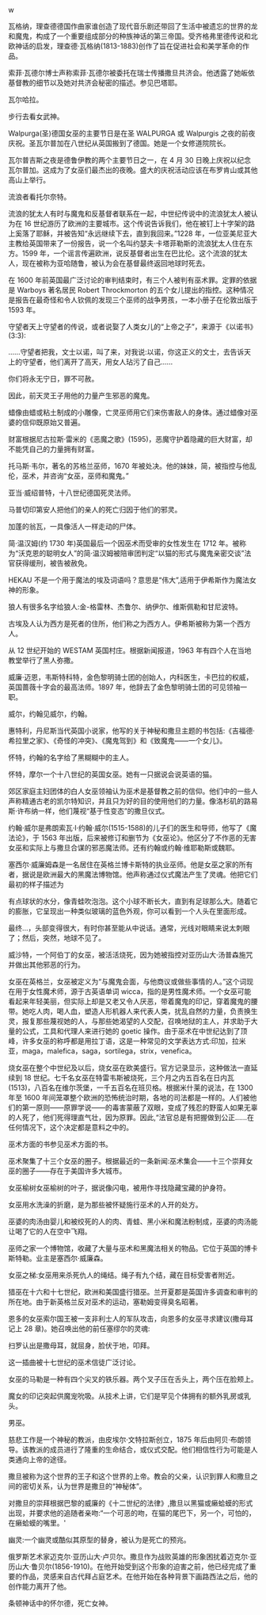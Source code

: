 

w

瓦格纳，理查德德国作曲家谁创造了现代音乐剧还带回了生活中被遗忘的世界的龙和魔鬼，构成了一个重要组成部分的种族神话的第三帝国。受齐格弗里德传说和北欧神话的启发，理查德·瓦格纳(1813-1883)创作了旨在促进社会和美学革命的作品。

索菲·瓦德尔博士声称索菲·瓦德尔被委托在瑞士传播撒旦共济会。他透露了她皈依基督教的细节以及她对共济会秘密的描述。参见巴塔耶。

瓦尔哈拉。

步行去看女武神。

Walpurga(圣)德国女巫的主要节日是在圣 WALPURGA 或 Walpurgis 之夜的前夜庆祝。圣瓦尔普加在八世纪从英国搬到了德国。她是一个女修道院院长。

瓦尔普吉斯之夜是德鲁伊教的两个主要节日之一，在 4 月 30 日晚上庆祝以纪念瓦尔普加。这成为了女巫们最杰出的夜晚。盛大的庆祝活动应该在布罗肯山或其他高山上举行。

流浪者看托尔奈特。

流浪的犹太人有时与魔鬼和反基督者联系在一起，中世纪传说中的流浪犹太人被认为在 16 世纪游历了欧洲的主要城市。这个传说告诉我们，他在被钉上十字架的路上奚落了耶稣，并被告知“永远继续下去，直到我回来。”1228 年，一位亚美尼亚大主教给英国带来了一份报告，说一个名叫约瑟夫·卡塔菲勒斯的流浪犹太人住在东方。1599 年，一个谣言传遍欧洲，说反基督者出生在巴比伦。这个流浪的犹太人，现在被称为亚哈随鲁，被认为会在基督最终返回地球时死去。

在 1600 年前英国最广泛讨论的审判结束时，有三个人被判有巫术罪。定罪的依据是 Warboys 著名居民 Robert Throckmorton 的五个女儿提出的指控。这种情况是报告在最奇怪和令人钦佩的发现三个巫师的战争男孩，一本小册子在伦敦出版于 1593 年。

守望者天上守望者的传说，或者说娶了人类女儿的“上帝之子”，来源于《以诺书》(3:3):

……守望者把我，文士以诺，叫了来，对我说:以诺，你这正义的文士，去告诉天上的守望者，他们离开了高天，用女人玷污了自己……

你们将永无宁日，罪不可赦。

因此，前天灵王子用他的力量产生邪恶的魔鬼。

蜡像由蜡或粘土制成的小雕像，亡灵巫师用它们来伤害敌人的身体。通过蜡像对巫婆的信仰既原始又普遍。

财富根据尼古拉斯·雷米的《恶魔之歌》(1595)，恶魔守护着隐藏的巨大财富，却不能凭自己的力量拥有财富。

托马斯·韦尔，著名的苏格兰巫师，1670 年被处决。他的妹妹，简，被指控与他乱伦，巫术，并咨询“女巫，巫师和魔鬼。”

亚当·威绍普特，十八世纪德国死灵法师。

马普切印第安人把他们的亲人的死亡归因于他们的邪灵。

加蓬的翁瓦，一具像活人一样走动的尸体。

简·温汉姆(约 1730 年)英国最后一个因巫术而受审的女性发生在 1712 年。被称为“沃克恩的聪明女人”的简·温汉姆被陪审团判定“以猫的形式与魔鬼亲密交谈”法官获得缓刑，被告被赦免。

HEKAU 不是一个用于魔法的埃及词语吗？意思是“伟大”,适用于伊希斯作为魔法女神的形象。

狼人有很多名字给狼人:金-格雷林、杰鲁尔、纳伊尔、维斯佩勒和甘尼波特。

古埃及人认为西方是死者的住所，他们称之为西方人。伊希斯被称为第一个西方人。

从 12 世纪开始的 WESTAM 英国村庄。根据新闻报道，1963 年有四个人在当地教堂举行了黑人弥撒。

威廉·迈恩，韦斯特科特，金色黎明骑士团的创始人，内科医生，卡巴拉的权威，英国蔷薇十字会的最高法师。1897 年，他辞去了金色黎明骑士团的可见领袖一职。

威尔，约翰见威尔，约翰。

惠特利，丹尼斯当代英国小说家，他写的关于神秘和撒旦主题的书包括:《吉福德·希拉里之家》、《奇怪的冲突》、《魔鬼驾到》和《致魔鬼——一个女儿》。

怀特，约翰的名字给了黑糊糊中的主人。

怀特，摩尔一个十八世纪的英国女巫。她有一只据说会说英语的猫。

郊区家庭主妇团体的白人女巫领袖认为巫术是基督教之前的信仰。他们中的一些人声称精通古老的凯尔特知识，并且只为好的目的使用他们的力量。像洛杉矶的路易斯·许布纳一样，他们蔑视“基于性变态”的撒旦仪式。

约翰·威尔是弗朗索瓦·I·约翰·威尔(1515-1588)的儿子们的医生和导师，他写了《魔法论》，于 1563 年出版，后来被修订和删节为《女巫论》。他区分了不作恶的无害女巫和实际上与撒旦合谋的邪恶魔法师。还有约翰或约翰·维耶勒斯或魏耶。

塞西尔·威廉姆森是一名居住在英格兰博卡斯特的执业巫师。他是女巫之家的所有者，据说是欧洲最大的黑魔法博物馆。他声称通过仪式魔法产生了灵魂。他把它们最初的样子描述为

有点球状的水分，像青蛙吹泡泡。这个小球不断长大，直到有足球那么大。随着它的膨胀，它呈现出一种类似玻璃的蓝色外观，你可以看到一个人头在里面形成。

最终…，头部变得很大，有时你甚至能从中说话。通常，光线对眼睛来说太刺眼了；然后，突然，地球不见了。

威沙特，一个阿伯丁的女巫，被活活烧死，因为她被指控对亚历山大·汤普森施咒并做出其他邪恶的行为。

女巫在英格兰，女巫被定义为“与魔鬼会面，与他商议或做些事情的人。”这个词现在用于女性魔术师，源于古英语单词 wicca，指的是男性魔术师。一个女巫可能看起来年轻美丽，但实际上却是又老又令人厌恶，带着魔鬼的印记，穿着魔鬼的腰带。她吃人肉，喝人血，塑造人形机器人来代表人类，扰乱自然的力量，负责换生灵，报复那些蔑视她的人，与那些她渴望的人交配，召唤地狱的主人，并求助于大量的公式，工具和代理人来进行她的 goetic 操作。由于巫术在中世纪达到了顶峰，许多女巫的称呼都是用拉丁语，这是一种常见的文学表达方式:印加，拉米亚，maga，malefica，saga，sortilega，strix，venefica。

烧女巫在整个中世纪及以后，烧女巫在欧美盛行。官方记录显示，这种做法一直延续到 18 世纪。七千名女巫在特雷韦斯被烧死，三个月之内五百名在日内瓦(1513)，八百名在维尔茨堡，一千五百名在班贝格。根据米什莱的说法，在 1300 年至 1600 年间笼罩整个欧洲的恐怖统治时期，各地的司法都是一样的。人们被他们的第一原则——原罪学说——的毒害蒙蔽了双眼，变成了残忍的野蛮人如果无辜的人死了，他们死得理直气壮，因为原罪。因此,“法官总是有把握做到公正……在任何情况下，这个决定都是意料之中的。

巫术方面的书参见巫术方面的书。

巫术聚集了十三个女巫的圈子。根据最近的一条新闻:巫术集会——十三个崇拜女巫的圈子——存在于美国许多大城市。

女巫榆树女巫榆树的叶子，据说像闪电，被用作寻找隐藏宝藏的护身符。

女巫用水洗澡的折磨，是为那些被怀疑施行巫术的人开的处方。

巫婆的肉汤由婴儿和被绞死的人的肉、青蛙、黑小米和魔法粉制成，巫婆的肉汤能让喝了它的人在空中飞翔。

巫师之家一个博物馆，收藏了大量与巫术和黑魔法相关的物品。它位于英国的博卡斯特勒。业主是塞西尔·威廉森。

女巫之梯:女巫用来杀死仇人的绳结。绳子有九个结，藏在目标受害者附近。

猎巫在十六和十七世纪，欧洲和美国盛行猎巫。兰开夏郡是英国许多调查和审判的所在地。由于新英格兰反对巫术的运动，塞勒姆变得臭名昭著。

恩多的女巫索尔国王被一支非利士人的军队攻击，向恩多的女巫寻求建议(撒母耳记上 28 章)。她召唤出他的前任塞缪尔的灵魂:

扫罗认出是撒母耳，就屈身，脸伏于地，叩拜。

这一插曲被十七世纪的巫术信徒广泛讨论。

女巫的马勒是一种有四个尖叉的铁乐器。两个叉子压在舌头上，两个压在脸颊上。

魔女的印记突起供魔宠吮吸。从技术上讲，它们是罕见个体拥有的额外乳房或乳头。

男巫。

慈悲工作是一个神秘的教派，由皮埃尔·文特拉斯创立，1875 年后由阿贝·布朗领导。该教派的成员进行了隆重的生命结合，或仪式交配。他们相信性行为可能是人类通向上帝的途径。

撒旦被称为这个世界的王子和这个世界的上帝。教会的父亲，认识到罪人和撒旦之间的密切关系，认为世界是撒旦的“神秘体”。

对撒旦的崇拜根据巴黎的威廉的《十二世纪的法律》,撒旦以黑猫或癞蛤蟆的形式出现，并要求他的追随者亲吻:“一个可恶的吻，在猫的尾巴下，另一个，可怕的，在癞蛤蟆的嘴里。'

幽灵:一个幽灵或酷似其原型的替身，被认为是死亡的预兆。

俄罗斯艺术家迈克尔·亚历山大·卢贝尔。撒旦作为战败英雄的形象困扰着迈克尔·亚历山大·鲁贝尔(1856-1910)。在他开始受到这个形象的迫害之前，他已经完成了重要的作品，灵感来自古代拜占庭艺术。在他开始在各种背景下画路西法之后，他的创作能力离开了他。

条顿神话中的怀尔德，死亡女神。